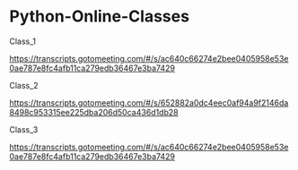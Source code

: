 # Python-Online-Classes

Class_1

https://transcripts.gotomeeting.com/#/s/ac640c66274e2bee0405958e53e0ae787e8fc4afb11ca279edb36467e3ba7429

Class_2

https://transcripts.gotomeeting.com/#/s/652882a0dc4eec0af94a9f2146da8498c953315ee225dba206d50ca436d1db28

Class_3


https://transcripts.gotomeeting.com/#/s/ac640c66274e2bee0405958e53e0ae787e8fc4afb11ca279edb36467e3ba7429

